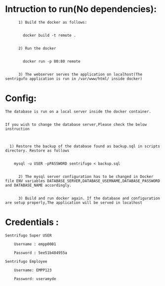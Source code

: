 # Intruction to run(No dependencies):


		  1) Build the docker as follows:

			
			docker build -t remote .


		  2) Run the docker
 

			docker run -p 80:80 remote


		  3) The webserver serves the application on localhost(The sentrigufo application is run in /var/www/html/ inside docker)


# Config:

	The database is run on a local server inside the docker container.


	If you wish to change the database server,Please check the below instruction


     
	  1) Restore the backup of the database found as backup.sql in scripts directory. Restore as follows

	
		mysql -u USER -pPASSWORD sentrifugo < backup.sql


          2) The mysql server configuration has to be changed in Docker file ENV variables DATABASE_SERVER,DATABASE_USERNAME,DATABASE_PASSWORD and DATABASE_NAME accordingly.


          3) Build and run docker again. If the database and configuration are setup properly,The application will be served in localhost


# Credentials :
	
	Sentrifugo Super USER

		Username : empp0001

		Password : 5ee51b484955a

	Sentrifugo Employee

		Username: EMPP123

		Password: useramyde

